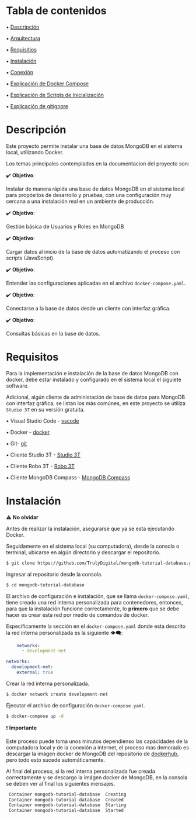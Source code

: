 # Tabla de contenidos

:black_small_square: [Descripción](#descripción)

:black_small_square: [Arquitectura](#arquitectura)

:black_small_square: [Requisitios](#requisitos)

:black_small_square: [Instalación](#instalación)

:black_small_square: [Conexión](#conexión)

:black_small_square: [Explicación de Docker Compose](#explicación-de-docker-compose)

:black_small_square: [Explicación de Scripts de Inicialización](#explicación-de-scripts-de-inicialización)

:black_small_square: [Explicación de gitignore](#explicación-de-gitignore)





# Descripción

Este proyecto permite instalar una base de datos MongoDB en el sistema local, utilizando Docker.

Los temas principales contemplados en la documentacion del proyecto son:

:heavy_check_mark: **Objetivo**:

Instalar de manera rápida una base de datos MongoDB en el sistema local para propósitos de desarrollo y pruebas, con una configuración muy cercana a una instalación real en un ambiente de producción.

:heavy_check_mark: **Objetivo**:

Gestión básica de Usuarios y Roles en MongoDB

:heavy_check_mark: **Objetivo**:

Cargar datos al inicio de la base de datos automatizando el proceso con scripts (JavaScript).

:heavy_check_mark: **Objetivo**:

Entender las configuraciones aplicadas en el archivo `docker-compose.yaml`.

:heavy_check_mark: **Objetivo**:

Conectarse a la base de datos desde un cliente con interfaz gráfica.

:heavy_check_mark: **Objetivo**:

Consultas básicas en la base de datos.






# Requisitos

Para la implementación e instalación de la base de datos MongoDB con docker, debe estar instalado y configurado en el sistema local el siguiete software.

Adicional, algún cliente de administación de base de datos para MongoDB con interfaz gráfica, se listan los más comúnes, en este proyecto se utiliza `Studio 3T` en su versión gratuita.

:black_small_square: Visual Studio Code - [vscode](https://code.visualstudio.com/)

:black_small_square: Docker - [docker](https://www.docker.com/)

:black_small_square: Git- [git](https://git-scm.com/)

:black_small_square: Cliente Studio 3T - [Studio 3T](https://studio3t.com/es/)

:black_small_square: Cliente Robo 3T - [Robo 3T](https://robomongo.org/)

:black_small_square: Cliente MongoDB Compass - [MongoDB Compass](https://www.mongodb.com/products/tools/compass)





# Instalación

:warning: **No olvidar**

Antes de realizar la instalación, asegurarse que ya se esta ejecutando Docker.

Seguidamente en el sistema local (su computadora), desde la consola o terminal, ubicarse en algún directorio y descargar el repositorio.

```bash
$ git clone https://github.com/TrulyDigital/mongodb-tutorial-database.git 
```

Ingresar al repositorio desde la consola.

```bash
$ cd mongodb-tutorial-database
```

El archivo de configuración e instalación, que se llama `docker-compose.yaml`, tiene creado una red interna personalizada para contenedores, entonces, para que la instalación funcione correctamente, lo **primero** que se debe hacer es crear esta red por medio de comandos de docker.

Especificamente la sección en el `docker-compose.yaml` donde esta descrito la red interna personalizada es la siguiente :eye_speech_bubble::

```yaml
    networks:
      - development-net

networks:
  development-net:
    external: true
```

Crear la red interna personalizada.

```bash
$ docker network create development-net
```

Ejecutar el archivo de configuración `docker-compose.yaml`.

```bash
$ docker-compose up -d
```

:exclamation: **Importante**

Este proceso puede toma unos minutos dependienso las capacidades de la computadora local y de la conexión a internet, el proceso mas demorado es descargar la imágen docker de MongoDB del repositorio de [dockerhub](https://hub.docker.com/), pero todo esto sucede automáticamente.

Al final del proceso, si la red interna personalizada fue creada correctamente y se descargo la imágen docker de MongoDB, en la consola se deben ver al final los siguientes mensajes.

```bash
 Container mongodb-tutorial-database  Creating
 Container mongodb-tutorial-database  Created
 Container mongodb-tutorial-database  Starting
 Container mongodb-tutorial-database  Started
```





